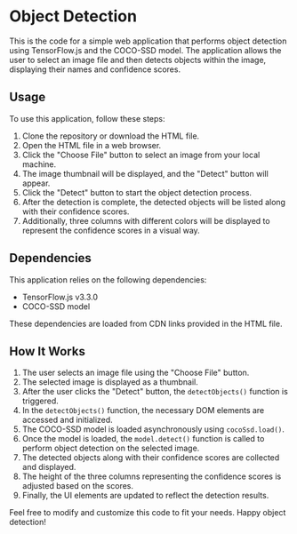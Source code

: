 # Object Detection

This is the code for a simple web application that performs object detection using TensorFlow.js and the COCO-SSD model. The application allows the user to select an image file and then detects objects within the image, displaying their names and confidence scores.

## Usage

To use this application, follow these steps:

1. Clone the repository or download the HTML file.
2. Open the HTML file in a web browser.
3. Click the "Choose File" button to select an image from your local machine.
4. The image thumbnail will be displayed, and the "Detect" button will appear.
5. Click the "Detect" button to start the object detection process.
6. After the detection is complete, the detected objects will be listed along with their confidence scores.
7. Additionally, three columns with different colors will be displayed to represent the confidence scores in a visual way.

## Dependencies

This application relies on the following dependencies:

- TensorFlow.js v3.3.0
- COCO-SSD model

These dependencies are loaded from CDN links provided in the HTML file.

## How It Works

1. The user selects an image file using the "Choose File" button.
2. The selected image is displayed as a thumbnail.
3. After the user clicks the "Detect" button, the `detectObjects()` function is triggered.
4. In the `detectObjects()` function, the necessary DOM elements are accessed and initialized.
5. The COCO-SSD model is loaded asynchronously using `cocoSsd.load()`.
6. Once the model is loaded, the `model.detect()` function is called to perform object detection on the selected image.
7. The detected objects along with their confidence scores are collected and displayed.
8. The height of the three columns representing the confidence scores is adjusted based on the scores.
9. Finally, the UI elements are updated to reflect the detection results.

Feel free to modify and customize this code to fit your needs. Happy object detection!
